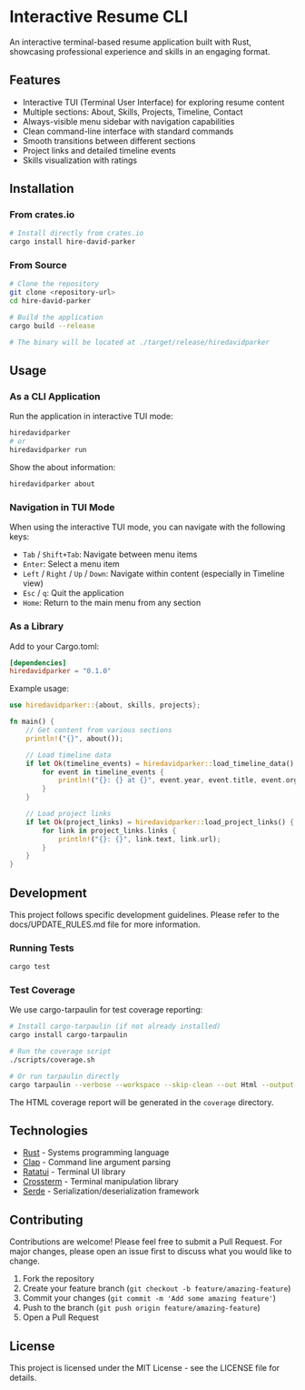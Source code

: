 # Interactive Resume CLI

An interactive terminal-based resume application built with Rust, showcasing professional experience and skills in an engaging format.

## Features

-   Interactive TUI (Terminal User Interface) for exploring resume content
-   Multiple sections: About, Skills, Projects, Timeline, Contact
-   Always-visible menu sidebar with navigation capabilities
-   Clean command-line interface with standard commands
-   Smooth transitions between different sections
-   Project links and detailed timeline events
-   Skills visualization with ratings

## Installation

### From crates.io

```bash
# Install directly from crates.io
cargo install hire-david-parker
```

### From Source

```bash
# Clone the repository
git clone <repository-url>
cd hire-david-parker

# Build the application
cargo build --release

# The binary will be located at ./target/release/hiredavidparker
```

## Usage

### As a CLI Application

Run the application in interactive TUI mode:

```bash
hiredavidparker
# or
hiredavidparker run
```

Show the about information:

```bash
hiredavidparker about
```

### Navigation in TUI Mode

When using the interactive TUI mode, you can navigate with the following keys:

-   `Tab` / `Shift+Tab`: Navigate between menu items
-   `Enter`: Select a menu item
-   `Left` / `Right` / `Up` / `Down`: Navigate within content (especially in Timeline view)
-   `Esc` / `q`: Quit the application
-   `Home`: Return to the main menu from any section

### As a Library

Add to your Cargo.toml:

```toml
[dependencies]
hiredavidparker = "0.1.0"
```

Example usage:

```rust
use hiredavidparker::{about, skills, projects};

fn main() {
    // Get content from various sections
    println!("{}", about());

    // Load timeline data
    if let Ok(timeline_events) = hiredavidparker::load_timeline_data() {
        for event in timeline_events {
            println!("{}: {} at {}", event.year, event.title, event.organization);
        }
    }

    // Load project links
    if let Ok(project_links) = hiredavidparker::load_project_links() {
        for link in project_links.links {
            println!("{}: {}", link.text, link.url);
        }
    }
}
```

## Development

This project follows specific development guidelines. Please refer to the docs/UPDATE_RULES.md file for more information.

### Running Tests

```bash
cargo test
```

### Test Coverage

We use cargo-tarpaulin for test coverage reporting:

```bash
# Install cargo-tarpaulin (if not already installed)
cargo install cargo-tarpaulin

# Run the coverage script
./scripts/coverage.sh

# Or run tarpaulin directly
cargo tarpaulin --verbose --workspace --skip-clean --out Html --output-dir coverage
```

The HTML coverage report will be generated in the `coverage` directory.

## Technologies

-   [Rust](https://www.rust-lang.org/) - Systems programming language
-   [Clap](https://github.com/clap-rs/clap) - Command line argument parsing
-   [Ratatui](https://github.com/ratatui-org/ratatui) - Terminal UI library
-   [Crossterm](https://github.com/crossterm-rs/crossterm) - Terminal manipulation library
-   [Serde](https://serde.rs/) - Serialization/deserialization framework

## Contributing

Contributions are welcome! Please feel free to submit a Pull Request. For major changes, please open an issue first to discuss what you would like to change.

1. Fork the repository
2. Create your feature branch (`git checkout -b feature/amazing-feature`)
3. Commit your changes (`git commit -m 'Add some amazing feature'`)
4. Push to the branch (`git push origin feature/amazing-feature`)
5. Open a Pull Request

## License

This project is licensed under the MIT License - see the LICENSE file for details.
